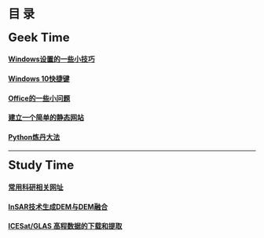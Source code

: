 ## <font size="5"><strong>目  录</strong></font>
<font size="5"><strong>Geek Time</strong></font>

#### [Windows设置的一些小技巧](articles/WinSettingSkills.md)
#### [Windows 10快捷键](articles/Win10ShortcutKey.md)
#### [Office的一些小问题](articles/ProblemOfOffice.md)  
#### [建立一个简单的静态网站](articles/FoundWebsite.md)  
#### [Python炼丹大法](articles/PythonCook.md)
  
-------
<font size="5"><strong>Study Time</strong></font>

#### [常用科研相关网址](articles/StudyingWebsites.md)
#### [InSAR技术生成DEM与DEM融合](articles/InSARandDEMFusion.md)
#### [ICESat/GLAS 高程数据的下载和提取](articles/GlasExtract.md)
